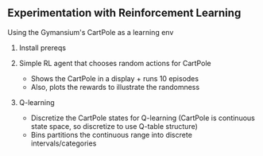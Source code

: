 
## Experimentation with Reinforcement Learning

Using the Gymansium's CartPole as a learning env

1. Install prereqs

2. Simple RL agent that chooses random actions for CartPole
   - Shows the CartPole in a display + runs 10 episodes
   - Also, plots the rewards to illustrate the randomness

3. Q-learning
   - Discretize the CartPole states for Q-learning (CartPole is continuous state space, so discretize to use Q-table structure)
   - Bins partitions the continuous range into discrete intervals/categories
   
